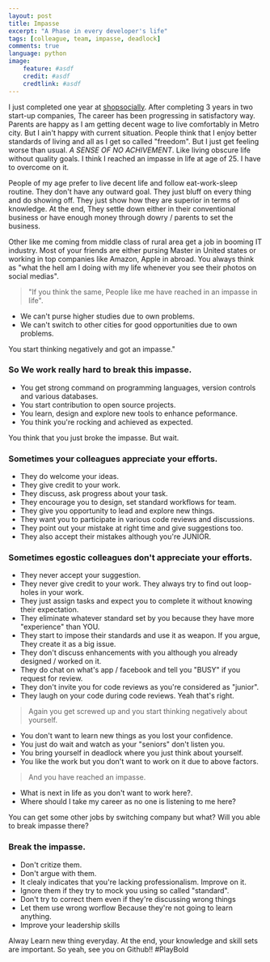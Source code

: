 ```yaml
---
layout: post
title: Impasse
excerpt: "A Phase in every developer's life"
tags: [colleague, team, impasse, deadlock]
comments: true
language: python
image:
    feature: #asdf
    credit: #asdf
    credtlink: #asdf
---
```


I just completed one year at [shopsocially](shopsocially.com). After completing 3 years in two start-up companies,
The career has been progressing in satisfactory way. Parents are happy as I am getting decent wage to live comfortably in Metro city.
But I ain't happy with current situation. People think that I enjoy better standards of living and all as I get so called "freedom".
But I just get feeling worse than usual. *A SENSE OF NO ACHIVEMENT*. Like living obscure life without quality goals.
I think I reached an impasse in life at age of 25. I have to overcome on it.

People of my age prefer to live decent life and follow eat-work-sleep routine. They don't have any outward goal.
They just bluff on every thing and do showing off. They just show how they are superior in terms of knowledge.
At the end, They settle down either in their conventional business or have enough money through dowry / parents to set the business. 

Other like me coming from middle class of rural area get a job in booming IT industry. Most of your friends are either pursing Master in United states or working in top companies like Amazon, Apple in abroad. You always think as "what the hell am I doing with my life whenever you see their photos on social medias".



>"If you think the same, People like me have reached in an impasse in life".

* We can't purse higher studies due to own problems.
* We can't switch to other cities for good opportunities due to own problems.

You start thinking negatively and got an impasse."

### So We work really hard to break this impasse. 
  * You get strong command on programming languages, version controls and various databases.
  * You start contribution to open source projects.
  * You learn, design and explore new tools to enhance peformance.
  * You think you're rocking and achieved as expected.

You think that you just broke the impasse. 
But wait.

### Sometimes your colleagues appreciate your efforts.

* They do welcome your ideas.
* They give credit to your work.
* They discuss, ask progress about your task.
* They encourage you to design, set standard workflows for team.
* They give you opportunity to lead and explore new things.
* They want you to participate in various code reviews and discussions.
* They point out your mistake at right time and give suggestions too.
* They also accept their mistakes although you're JUNIOR.

### Sometimes egostic colleagues don't appreciate your efforts.

  * They never accept your suggestion.
  * They never give credit to your work. They always try to find out loop-holes in your work.
  * They just assign tasks and expect you to complete it without knowing their expectation.
  * They eliminate whatever standard set by you because they have more "experience" than YOU.
  * They start to impose their standards and use it as weapon. If you argue, They create it as a big issue.
  * They don't discuss enhancements with you although you already designed / worked on it.
  * They do chat on what's app / facebook and tell you "BUSY" if you request for review.
  * They don't invite you for code reviews as you're considered as "junior".
  * They laugh on your code during code reviews. Yeah that's right.


>Again you get screwed up and you start thinking negatively about yourself.

* You don't want to learn new things as you lost your confidence.
* You just do wait and watch as your "seniors" don't listen you.
* You bring yourself in deadlock where you just think about yourself.
* You like the work but you don't want to work on it due to above factors.

>And you have reached an impasse.

 * What is next in life as you don't want to work here?. 
 * Where should I take my career as no one is listening to me here?

You can get some other jobs by switching company but what?
Will you able to break impasse there?

### Break the impasse.
 
  * Don't critize them. 
  * Don't argue with them.
  * It clealy indicates that you're lacking professionalism. Improve on it.
  * Ignore them if they try to mock you using so called "standard".
  * Don't try to correct them even if they're discussing wrong things
  * Let them use wrong worflow Because they're not going to learn anything.
  * Improve your leadership skills
  
  
Alway Learn new thing everyday. At the end, your knowledge and skill sets are important.
So yeah, see you on Github!! #PlayBold

